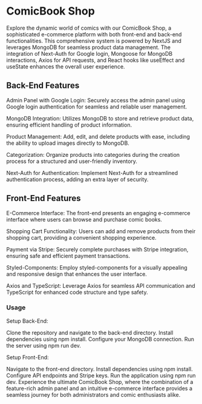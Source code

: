 # ComicBook Shop

Explore the dynamic world of comics with our ComicBook Shop, a sophisticated e-commerce platform with both front-end and back-end functionalities. This comprehensive system is powered by NextJS and leverages MongoDB for seamless product data management. The integration of Next-Auth for Google login, Mongoose for MongoDB interactions, Axios for API requests, and React hooks like useEffect and useState enhances the overall user experience.

## Back-End Features

Admin Panel with Google Login: Securely access the admin panel using Google login authentication for seamless and reliable user management.

MongoDB Integration: Utilizes MongoDB to store and retrieve product data, ensuring efficient handling of product information.

Product Management: Add, edit, and delete products with ease, including the ability to upload images directly to MongoDB.

Categorization: Organize products into categories during the creation process for a structured and user-friendly inventory.

Next-Auth for Authentication: Implement Next-Auth for a streamlined authentication process, adding an extra layer of security.

## Front-End Features
E-Commerce Interface: The front-end presents an engaging e-commerce interface where users can browse and purchase comic books.

Shopping Cart Functionality: Users can add and remove products from their shopping cart, providing a convenient shopping experience.

Payment via Stripe: Securely complete purchases with Stripe integration, ensuring safe and efficient payment transactions.

Styled-Components: Employ styled-components for a visually appealing and responsive design that enhances the user interface.

Axios and TypeScript: Leverage Axios for seamless API communication and TypeScript for enhanced code structure and type safety.

### Usage
Setup Back-End:

Clone the repository and navigate to the back-end directory.
Install dependencies using npm install.
Configure your MongoDB connection.
Run the server using npm run dev.

Setup Front-End:

Navigate to the front-end directory.
Install dependencies using npm install.
Configure API endpoints and Stripe keys.
Run the application using npm run dev.
Experience the ultimate ComicBook Shop, where the combination of a feature-rich admin panel and an intuitive e-commerce interface provides a seamless journey for both administrators and comic enthusiasts alike.
